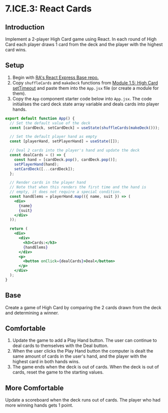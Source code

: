 # 7.ICE.3: React Cards

## Introduction

Implement a 2-player High Card game using React. In each round of High Card each player draws 1 card from the deck and the player with the highest card wins.

## Setup

1. Begin with [RA's React Express Base repo.](https://github.com/rocketacademy/react-express-base-bootcamp)
2. Copy `shuffleCards` and `makeDeck` functions from [Module 1.5: High Card setTimeout](../../../Module4/1-frontend-basics/1.3-high-card-dom.md) and paste them into the `App.jsx` file (or create a module for them).
3. Copy the `App` component starter code below into `App.jsx`. The code initialises the card deck state array variable and deals cards into player hands.

```jsx
export default function App() {
  // Set the default value of the deck
  const [cardDeck, setCardDeck] = useState(shuffleCards(makeDeck()));

  // Set the default player hand as empty
  const [playerHand, setPlayerHand] = useState([]);

  // Deal 2 cards into the player's hand and update the deck
  const dealCards = () => {
    const hand = [cardDeck.pop(), cardDeck.pop()];
    setPlayerHand(hand);
    setCardDeck([...cardDeck]);
  };

  // Render cards in the player hand
  // Note that when this renders the first time and the hand is
  // empty, it does not require a special condition.
  const handElems = playerHand.map(({ name, suit }) => (
    <div>
      {name}
      {suit}
    </div>
  ));

  return (
    <div>
      <div>
        <h3>Cards:</h3>
        {handElems}
      </div>
      <p>
        <button onClick={dealCards}>Deal</button>
      </p>
    </div>
  );
}
```

## Base

Create a game of High Card by comparing the 2 cards drawn from the deck and determining a winner.

## Comfortable

1. Update the game to add a Play Hand button. The user can continue to deal cards to themselves with the Deal button.
2. When the user clicks the Play Hand button the computer is dealt the same amount of cards in the user's hand, and the player with the highest card in both hands wins.
3. The game ends when the deck is out of cards. When the deck is out of cards, reset the game to the starting values.

## More Comfortable

Update a scoreboard when the deck runs out of cards. The player who had more winning hands gets 1 point.
